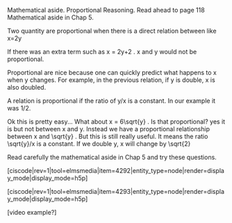 Mathematical aside. Proportional Reasoning. Read ahead to page 118 Mathematical aside in Chap 5. 

Two quantity are proportional when there is a direct relation between like
<lrn-math inline>
x=2y </lrn-math>

If there was an extra term such as <lrn-math inline>x = 2y+2 </lrn-math>. x and y would not be proportional. 

<lrndesign-sidenote label="Instructor Note" icon="bookmark" bg-color="#c2e5f2">
Proportional are nice because one can quickly predict what happens to x when y changes. For example, in the previous relation, if y is double, x is also doubled.
</lrndesign-sidenote>

A relation is proportional if the ratio of y/x is a constant. In our example it was 1/2. 

Ok this is pretty easy... What about <lrn-math inline>x = 6\sqrt{y} </lrn-math>. Is that proportional? yes it is but not between x and y. Instead we have a proportional relationship between <lrn-math inline> x </lrn-math> and <lrn-math inline> \sqrt{y} </lrn-math>. But this is still really useful. It means the ratio <lrn-math inline>\sqrt{y}/x </lrn-math> is a constant. If we double y, x will change by <lrn-math inline>\sqrt{2} </lrn-math>

Read carefully the mathematical aside in Chap 5 and try these questions. 

[ciscode|rev=1|tool=elmsmedia|item=4292|entity_type=node|render=display_mode|display_mode=h5p]

[ciscode|rev=1|tool=elmsmedia|item=4293|entity_type=node|render=display_mode|display_mode=h5p]

[video example?]